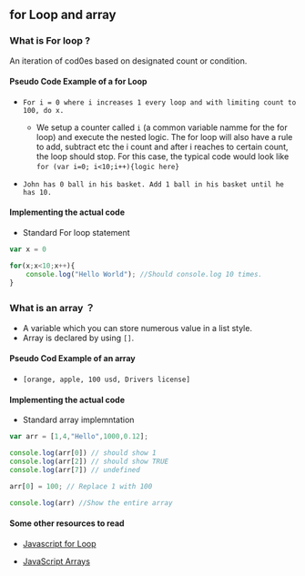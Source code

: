 ## for Loop and array
### What is For loop  ?
An iteration of cod0es based on designated count or condition.

#### Pseudo Code Example of a for Loop
- `For i = 0 where i increases 1 every loop and with limiting count to 100, do x.`
    - We setup a counter called `i` (a common variable namme for the for loop) and execute the nested logic. The for loop will also have a rule to add, subtract etc the i count and after i reaches to certain count, the loop should stop. For this case, the typical code would look like `for (var i=0; i<10;i++){logic here}` 

- `John has 0 ball in his basket. Add 1 ball in his basket until he has 10.`

#### Implementing the actual code

- Standard For loop statement
```js
var x = 0

for(x;x<10;x++){
    console.log("Hello World"); //Should console.log 10 times.
}
```

### What is an array ？
- A variable which you can store numerous value in a list style.
- Array is declared by using `[]`. 

#### Pseudo Cod Example of an array
- `[orange, apple, 100 usd, Drivers license]`

#### Implementing the actual code
- Standard array implemntation
```js
var arr = [1,4,"Hello",1000,0.12];

console.log(arr[0]) // should show 1
console.log(arr[2]) // should show TRUE
console.log(arr[7]) // undefined

arr[0] = 100; // Replace 1 with 100

console.log(arr) //Show the entire array
```

#### Some other resources to read

- [Javascript for Loop](https://www.w3schools.com/js/js_loop_for.asp)

- [JavaScript Arrays](https://www.w3schools.com/js/js_arrays.asp)